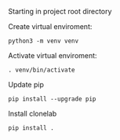 Starting in project root directory

Create virtual enviroment:

    python3 -m venv venv

Activate virtual enviroment:

    . venv/bin/activate

Update pip

    pip install --upgrade pip

Install clonelab

    pip install .